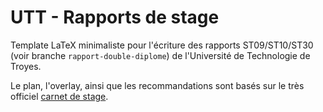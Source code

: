 # UTT - Rapports de stage

Template LaTeX minimaliste pour l'écriture des rapports ST09/ST10/ST30 (voir branche `rapport-double-diplome`) de l'Université de Technologie de Troyes.

Le plan, l'overlay, ainsi que les recommandations sont basés sur le très officiel [carnet de stage](carnet_pour_P20.pdf).
